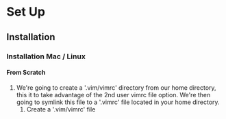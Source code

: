 # Set Up

## Installation

### Installation Mac / Linux

#### From Scratch
1. We're going to create a '.vim/vimrc' directory from our home directory, this it to take advantage of the 2nd user vimrc file option. We're then going to symlink this file to a '.vimrc' file located in your home directory. 
    1. Create a '.vim/vimrc' file
    

